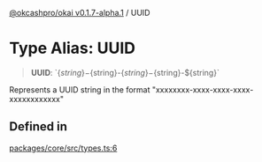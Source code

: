 [@okcashpro/okai v0.1.7-alpha.1](../index.md) / UUID

# Type Alias: UUID

> **UUID**: \`$\{string\}-$\{string\}-$\{string\}-$\{string\}-$\{string\}\`

Represents a UUID string in the format "xxxxxxxx-xxxx-xxxx-xxxx-xxxxxxxxxxxx"

## Defined in

[packages/core/src/types.ts:6](https://github.com/okcashpro/okai/blob/main/packages/core/src/types.ts#L6)
